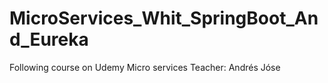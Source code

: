 # MicroServices_Whit_SpringBoot_And_Eureka
Following course on Udemy Micro services Teacher: Andrés Jóse
